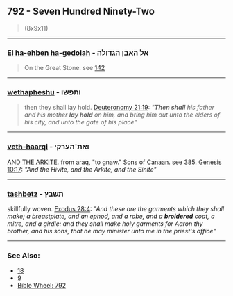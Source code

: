 ## 792 - Seven Hundred Ninety-Two
> (8x9x11)

---

### [El ha-ehben ha-gedolah](/keys/AL.HABN.HGDVLH) - אל האבן הגדולה
> On the Great Stone. see [142](142)

---

### [wethapheshu](/keys/VThPShV) - ותפשו
> then they shall lay hold. [Deuteronomy 21:19](https://biblehub.com/deuteronomy/21-19.htm): *"**Then shall** his father and his mother **lay hold** on him, and bring him out unto the elders of his city, and unto the gate of his place"*

---

### [veth-haarqi](/keys/VATh-HORQI) - ואת־הערקי
AND [THE ARKITE](/keys/HORQI). from [araq](/keys/ORQ), "to gnaw." Sons of [Canaan](/keys/QNON). see [385](385). [Genesis 10:17](https://biblehub.com/genesis/10-17.htm): *"And the Hivite, and the Arkite, and the Sinite"*

---

### [tashbetz](/keys/ThShBTz) - תשבץ
skillfully woven. [Exodus 28:4](https://biblehub.com/exodus/28-4.htm): *"And these are the garments which they shall make; a breastplate, and an ephod, and a robe, and a **broidered** coat, a mitre, and a girdle: and they shall make holy garments for Aaron thy brother, and his sons, that he may minister unto me in the priest's office"*

---

### See Also:

- [18](18)
- [9](9)
- [Bible Wheel: 792](https://www.biblewheel.com//GR/GR_Database.php?SearchBy_Gematria=792)
